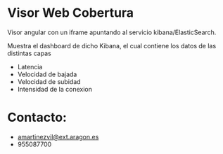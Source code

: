 # Visor Web Cobertura


Visor angular con un iframe apuntando al servicio kibana/ElasticSearch.

Muestra el dashboard de dicho Kibana, el cual contiene los datos de las distintas capas

- Latencia 
- Velocidad de bajada
- Velocidad de subidad
- Intensidad de la conexion


# Contacto:

- amartinezvil@ext.aragon.es
- 955087700